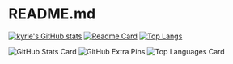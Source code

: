 # README.md
[![kyrie's GitHub stats](https://github-readme-stats.vercel.app/api?username=kyrieokuyama&show_icons=true&count_private=true)](https://github.com/kyrieokuyama/github-readme-stats)
[![Readme Card](https://github-readme-stats.vercel.app/api/pin/?username=kyrieokuyama&repo=kyrieokuyama)](https://github.com/kyrieokuyama/github-readme-stats)
[![Top Langs](https://github-readme-stats.vercel.app/api/top-langs/?username=kyrieokuyama&exclude_repo=mask-type-interface-system)](https://github.com/kyrieokuyama/github-readme-stats)

![GitHub Stats Card](https://github-readme-stats.vercel.app/api?username=kyrieokuyama)
![GitHub Extra Pins](https://github-readme-stats.vercel.app/api/pin/?username=kyrieokuyama&repo=kyrieokuyama)
![Top Languages Card](https://github-readme-stats.vercel.app/api/top-langs/?username=kyrieokuyama)
